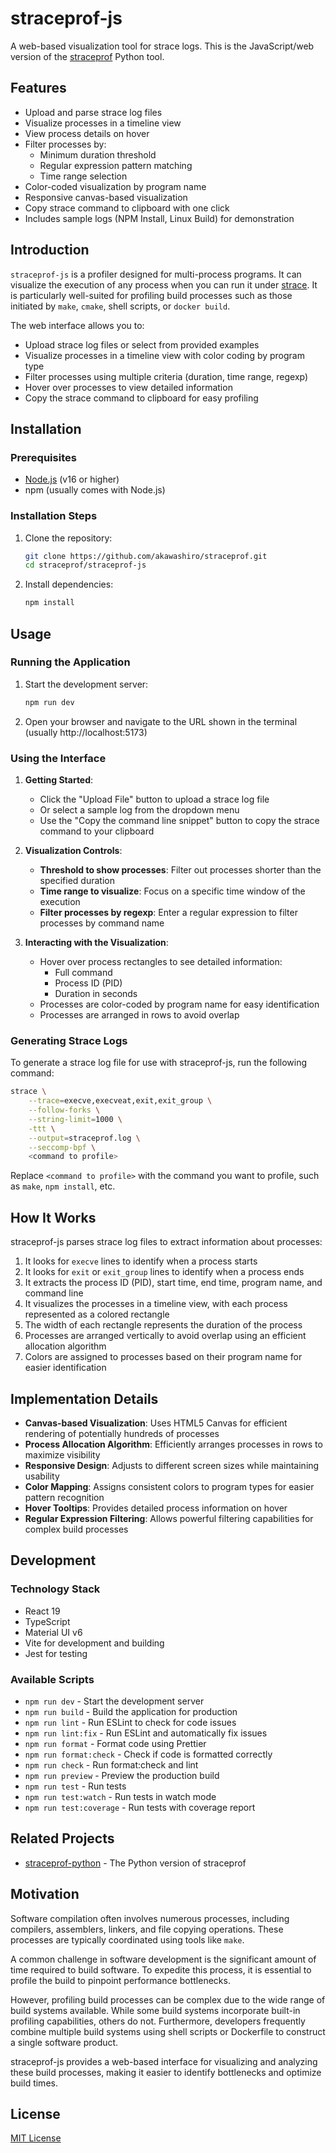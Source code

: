 # straceprof-js

A web-based visualization tool for strace logs. This is the JavaScript/web version of the [straceprof](https://github.com/akawashiro/straceprof/tree/main/straceprof-python) Python tool.

## Features

- Upload and parse strace log files
- Visualize processes in a timeline view
- View process details on hover
- Filter processes by:
  - Minimum duration threshold
  - Regular expression pattern matching
  - Time range selection
- Color-coded visualization by program name
- Responsive canvas-based visualization
- Copy strace command to clipboard with one click
- Includes sample logs (NPM Install, Linux Build) for demonstration

## Introduction

`straceprof-js` is a profiler designed for multi-process programs. It can visualize the execution of any process when you can run it under [strace](https://strace.io/). It is particularly well-suited for profiling build processes such as those initiated by `make`, `cmake`, shell scripts, or `docker build`.

The web interface allows you to:

- Upload strace log files or select from provided examples
- Visualize processes in a timeline view with color coding by program type
- Filter processes using multiple criteria (duration, time range, regexp)
- Hover over processes to view detailed information
- Copy the strace command to clipboard for easy profiling

## Installation

### Prerequisites

- [Node.js](https://nodejs.org/) (v16 or higher)
- npm (usually comes with Node.js)

### Installation Steps

1. Clone the repository:

   ```bash
   git clone https://github.com/akawashiro/straceprof.git
   cd straceprof/straceprof-js
   ```

2. Install dependencies:
   ```bash
   npm install
   ```

## Usage

### Running the Application

1. Start the development server:

   ```bash
   npm run dev
   ```

2. Open your browser and navigate to the URL shown in the terminal (usually http://localhost:5173)

### Using the Interface

1. **Getting Started**:

   - Click the "Upload File" button to upload a strace log file
   - Or select a sample log from the dropdown menu
   - Use the "Copy the command line snippet" button to copy the strace command to your clipboard

2. **Visualization Controls**:

   - **Threshold to show processes**: Filter out processes shorter than the specified duration
   - **Time range to visualize**: Focus on a specific time window of the execution
   - **Filter processes by regexp**: Enter a regular expression to filter processes by command name

3. **Interacting with the Visualization**:
   - Hover over process rectangles to see detailed information:
     - Full command
     - Process ID (PID)
     - Duration in seconds
   - Processes are color-coded by program name for easy identification
   - Processes are arranged in rows to avoid overlap

### Generating Strace Logs

To generate a strace log file for use with straceprof-js, run the following command:

```bash
strace \
    --trace=execve,execveat,exit,exit_group \
    --follow-forks \
    --string-limit=1000 \
    -ttt \
    --output=straceprof.log \
    --seccomp-bpf \
    <command to profile>
```

Replace `<command to profile>` with the command you want to profile, such as `make`, `npm install`, etc.

## How It Works

straceprof-js parses strace log files to extract information about processes:

1. It looks for `execve` lines to identify when a process starts
2. It looks for `exit` or `exit_group` lines to identify when a process ends
3. It extracts the process ID (PID), start time, end time, program name, and command line
4. It visualizes the processes in a timeline view, with each process represented as a colored rectangle
5. The width of each rectangle represents the duration of the process
6. Processes are arranged vertically to avoid overlap using an efficient allocation algorithm
7. Colors are assigned to processes based on their program name for easier identification

## Implementation Details

- **Canvas-based Visualization**: Uses HTML5 Canvas for efficient rendering of potentially hundreds of processes
- **Process Allocation Algorithm**: Efficiently arranges processes in rows to maximize visibility
- **Responsive Design**: Adjusts to different screen sizes while maintaining usability
- **Color Mapping**: Assigns consistent colors to program types for easier pattern recognition
- **Hover Tooltips**: Provides detailed process information on hover
- **Regular Expression Filtering**: Allows powerful filtering capabilities for complex build processes

## Development

### Technology Stack

- React 19
- TypeScript
- Material UI v6
- Vite for development and building
- Jest for testing

### Available Scripts

- `npm run dev` - Start the development server
- `npm run build` - Build the application for production
- `npm run lint` - Run ESLint to check for code issues
- `npm run lint:fix` - Run ESLint and automatically fix issues
- `npm run format` - Format code using Prettier
- `npm run format:check` - Check if code is formatted correctly
- `npm run check` - Run format:check and lint
- `npm run preview` - Preview the production build
- `npm run test` - Run tests
- `npm run test:watch` - Run tests in watch mode
- `npm run test:coverage` - Run tests with coverage report

## Related Projects

- [straceprof-python](https://github.com/akawashiro/straceprof/tree/main/straceprof-python) - The Python version of straceprof

## Motivation

Software compilation often involves numerous processes, including compilers, assemblers, linkers, and file copying operations. These processes are typically coordinated using tools like `make`.

A common challenge in software development is the significant amount of time required to build software. To expedite this process, it is essential to profile the build to pinpoint performance bottlenecks.

However, profiling build processes can be complex due to the wide range of build systems available. While some build systems incorporate built-in profiling capabilities, others do not. Furthermore, developers frequently combine multiple build systems using shell scripts or Dockerfile to construct a single software product.

straceprof-js provides a web-based interface for visualizing and analyzing these build processes, making it easier to identify bottlenecks and optimize build times.

## License

[MIT License](https://github.com/akawashiro/straceprof/blob/main/LICENSE)
